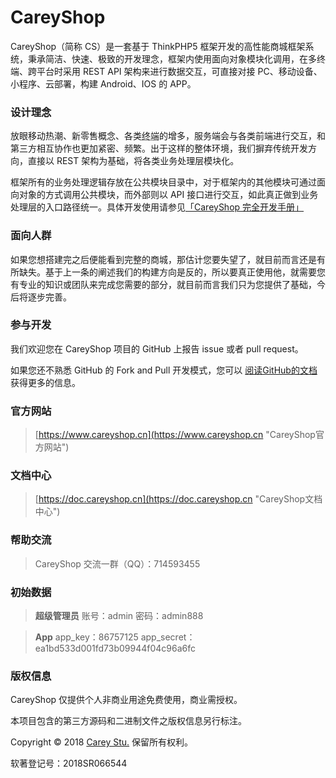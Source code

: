 CareyShop
===============
CareyShop（简称 CS）是一套基于 ThinkPHP5 框架开发的高性能商城框架系统，秉承简洁、快速、极致的开发理念，框架内使用面向对象模块化调用，在多终端、跨平台时采用 REST API 架构来进行数据交互，可直接对接 PC、移动设备、小程序、云部署，构建 Android、IOS 的 APP。

### 设计理念
放眼移动热潮、新零售概念、各类<abbr title="泛指各类终端机器或各类平台，终端机有IOS与Android为代表，平台以“微信小程序”为代表">终端</abbr>的增多，服务端会与各类前端进行交互，和第三方相互协作也更加紧密、频繁。出于这样的整体环境，我们摒弃传统开发方向，直接以 REST 架构为基础，将各类业务处理层模块化。

框架所有的业务处理逻辑存放在公共模块目录中，对于框架内的其他模块可通过面向对象的方式调用公共模块，而外部则以 API 接口进行交互，如此真正做到业务处理层的入口路径统一。具体开发使用请参见[「CareyShop 完全开发手册」](https://doc.careyshop.cn/docs/word/)

### 面向人群
如果您想搭建完之后便能看到完整的商城，那估计您要失望了，就目前而言还是有所缺失。基于上一条的阐述我们的构建方向是反的，所以要真正使用他，就需要您有专业的知识或团队来完成您需要的部分，就目前而言我们只为您提供了基础，今后将逐步完善。

### 参与开发
我们欢迎您在 CareyShop 项目的 GitHub 上报告 issue 或者 pull request。

如果您还不熟悉 GitHub 的 Fork and Pull 开发模式，您可以 [阅读GitHub的文档](https://help.github.com/articles/about-pull-requests/ "阅读GitHub的文档") 获得更多的信息。

### 官方网站
> [https://www.careyshop.cn](https://www.careyshop.cn "CareyShop官方网站")

### 文档中心
> [https://doc.careyshop.cn](https://doc.careyshop.cn "CareyShop文档中心")

### 帮助交流
> CareyShop 交流一群（QQ）：714593455

### 初始数据
> **超级管理员**
账号：admin
密码：admin888

</p>

> **App**
app_key：86757125
app_secret：ea1bd533d001fd73b09944f04c96a6fc

### 版权信息
CareyShop 仅提供个人非商业用途免费使用，商业需授权。

本项目包含的第三方源码和二进制文件之版权信息另行标注。

Copyright © 2018 [Carey Stu.](https://www.careyshop.cn "CareyShop") 保留所有权利。

软著登记号：2018SR066544